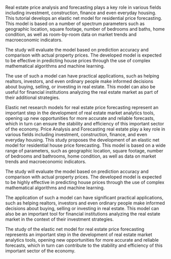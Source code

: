 Real estate price analysis and forecasting plays a key role in various fields including investment, construction, finance and even everyday housing. This tutorial develops an elastic net model for residential price forecasting. This model is based on a number of spectrum parameters such as geographic location, square footage, number of bedrooms and baths, home condition, as well as room-by-room data on market trends and macroeconomic indicators.

The study will evaluate the model based on prediction accuracy and comparison with actual property prices. The developed model is expected to be effective in predicting house prices through the use of complex mathematical algorithms and machine learning.

The use of such a model can have practical applications, such as helping realtors, investors, and even ordinary people make informed decisions about buying, selling, or investing in real estate. This model can also be useful for financial institutions analyzing the real estate market as part of their additional strategies.

Elastic net research models for real estate price forecasting represent an important step in the development of real estate market analytics tools, opening up new opportunities for more accurate and reliable forecasts, which in turn can ensure the stability and efficiency of this important sector of the economy. Price Analysis and Forecasting real estate play a key role in various fields including investment, construction, finance, and even everyday housing. This study proposes the development of an elastic net model for residential house price forecasting. This model is based on a wide range of parameters, such as geographic location, square footage, number of bedrooms and bathrooms, home condition, as well as data on market trends and macroeconomic indicators.

The study will evaluate the model based on prediction accuracy and comparison with actual property prices. The developed model is expected to be highly effective in predicting house prices through the use of complex mathematical algorithms and machine learning.

The application of such a model can have significant practical applications, such as helping realtors, investors and even ordinary people make informed decisions about buying, selling or investing in real estate. This model can also be an important tool for financial institutions analyzing the real estate market in the context of their investment strategies.

The study of the elastic net model for real estate price forecasting represents an important step in the development of real estate market analytics tools, opening new opportunities for more accurate and reliable forecasts, which in turn can contribute to the stability and efficiency of this important sector of the economy.
